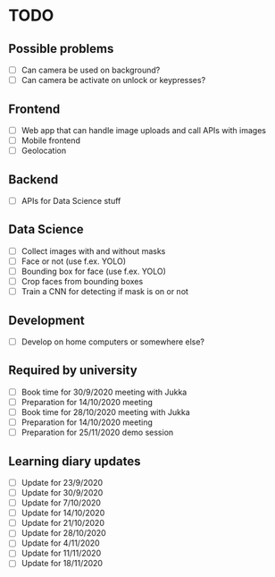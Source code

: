 # TODO

## Possible problems
- [ ] Can camera be used on background?
- [ ] Can camera be activate on unlock or keypresses?

## Frontend
- [ ] Web app that can handle image uploads and call APIs with images
- [ ] Mobile frontend
- [ ] Geolocation

## Backend
- [ ] APIs for Data Science stuff

## Data Science
- [ ] Collect images with and without masks
- [ ] Face or not (use f.ex. YOLO)
- [ ] Bounding box for face (use f.ex. YOLO)
- [ ] Crop faces from bounding boxes
- [ ] Train a CNN for detecting if mask is on or not

## Development
- [ ] Develop on home computers or somewhere else?

## Required by university
- [ ] Book time for 30/9/2020 meeting with Jukka
- [ ] Preparation for 14/10/2020 meeting
- [ ] Book time for 28/10/2020 meeting with Jukka
- [ ] Preparation for 14/10/2020 meeting
- [ ] Preparation for 25/11/2020 demo session

## Learning diary updates
- [ ] Update for 23/9/2020
- [ ] Update for 30/9/2020
- [ ] Update for 7/10/2020
- [ ] Update for 14/10/2020
- [ ] Update for 21/10/2020
- [ ] Update for 28/10/2020
- [ ] Update for 4/11/2020
- [ ] Update for 11/11/2020
- [ ] Update for 18/11/2020
